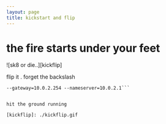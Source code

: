 ```yaml
---
layout: page
title: kickstart and flip
---
```


# the fire starts under your feet

![sk8 or die..][kickflip]

 flip it . forget the backslash

 ```network --bootproto=static --ip=10.0.2.15 --netmask=255.255.255.0
 --gateway=10.0.2.254 --nameserver=10.0.2.1```


 hit the ground running

[kickflip]: ./kickflip.gif
